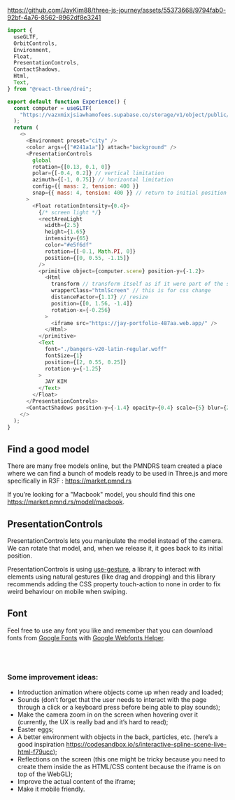 https://github.com/JayKim88/three-js-journey/assets/55373668/9794fab0-92bf-4a76-8562-8962df8e3241

```js
import {
  useGLTF,
  OrbitControls,
  Environment,
  Float,
  PresentationControls,
  ContactShadows,
  Html,
  Text,
} from "@react-three/drei";

export default function Experience() {
  const computer = useGLTF(
    "https://vazxmixjsiawhamofees.supabase.co/storage/v1/object/public/models/macbook/model.gltf"
  );
  return (
    <>
      <Environment preset="city" />
      <color args={["#241a1a"]} attach="background" />
      <PresentationControls
        global
        rotation={[0.13, 0.1, 0]}
        polar={[-0.4, 0.2]} // vertical limitation
        azimuth={[-1, 0.75]} // horizontal limitation
        config={{ mass: 2, tension: 400 }}
        snap={{ mass: 4, tension: 400 }} // return to initial position
      >
        <Float rotationIntensity={0.4}>
          {/* screen light */}
          <rectAreaLight
            width={2.5}
            height={1.65}
            intensity={65}
            color="#e5f6df"
            rotation={[-0.1, Math.PI, 0]}
            position={[0, 0.55, -1.15]}
          />
          <primitive object={computer.scene} position-y={-1.2}>
            <Html
              transform // transform itself as if it were part of the scene and not just follow a 3D point.
              wrapperClass="htmlScreen" // this is for css change
              distanceFactor={1.17} // resize
              position={[0, 1.56, -1.4]}
              rotation-x={-0.256}
            >
              <iframe src="https://jay-portfolio-487aa.web.app/" />
            </Html>
          </primitive>
          <Text
            font="./bangers-v20-latin-regular.woff"
            fontSize={1}
            position={[2, 0.55, 0.25]}
            rotation-y={-1.25}
          >
            JAY KIM
          </Text>
        </Float>
      </PresentationControls>
      <ContactShadows position-y={-1.4} opacity={0.4} scale={5} blur={2.4} />
    </>
  );
}
```

## Find a good model

There are many free models online, but the PMNDRS team created a place
where we can find a bunch of models ready to be used in Three.js and more specifically in R3F
: https://market.pmnd.rs

If you’re looking for a "Macbook" model, you should find this one https://market.pmnd.rs/model/macbook.

## PresentationControls

PresentationControls lets you manipulate the model instead of the camera.
We can rotate that model, and, when we release it, it goes back to its initial position.

PresentationControls is using [use-gesture](https://use-gesture.netlify.app/), a library to interact with elements using natural gestures (like drag and dropping)
and this library recommends adding the CSS property touch-action to none in order to fix weird behaviour on mobile when swiping.

## Font

Feel free to use any font you like and remember that you can download fonts from [Google Fonts](https://fonts.google.com/) with [Google Webfonts Helper](http://google-webfonts-helper.herokuapp.com/fonts).

<br/>
<br/>

### Some improvement ideas:

- Introduction animation where objects come up when ready and loaded;
- Sounds (don’t forget that the user needs to interact with the page through a click or a keyboard press before being able to play sounds);
- Make the camera zoom in on the screen when hovering over it (currently, the UX is really bad and it’s hard to read);
- Easter eggs;
- A better environment with objects in the back, particles, etc. (here’s a good inspiration https://codesandbox.io/s/interactive-spline-scene-live-html-f79ucc);
- Reflections on the screen (this one might be tricky because you need to create them inside the <Html> as HTML/CSS content because the iframe is on top of the WebGL);
- Improve the actual content of the iframe;
- Make it mobile friendly.
